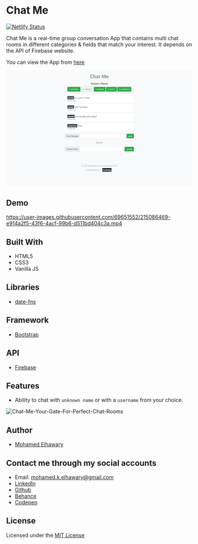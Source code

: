 # Chat Me

[![Netlify Status](https://api.netlify.com/api/v1/badges/6e0b79cd-da3d-4f98-8781-94a39e6788f7/deploy-status)](https://app.netlify.com/sites/chatme14/deploys)

Chat Me is a real-time group conversation App that contains multi chat rooms in different categories & fields that match your interest. It depends on the API of Firebase website.
  
You can view the App from [here](https://chatme14.netlify.app/)

![Screenshot](preview.png)

## Demo

https://user-images.githubusercontent.com/69651552/215086469-e914a2f5-43f6-4acf-99b6-d511bd404c3a.mp4

## Built With

* HTML5
* CSS3
* Vanilla JS  

## Libraries  

* [date-fns](https://date-fns.org/)  

## Framework

* [Bootstrap](https://getbootstrap.com/)  

## API  

* [Firebase](https://firebase.google.com/)  

## Features  

- Ability to chat with `unknown name` or with a `username` from your choice.  

![Chat-Me-Your-Gate-For-Perfect-Chat-Rooms](https://user-images.githubusercontent.com/69651552/94999318-d4f6d680-05b8-11eb-8c22-abf4ba03d226.png)

## Author

* [Mohamed Elhawary](https://www.linkedin.com/in/mohamed-elhawary14/)

## Contact me through my social accounts

* Email: mohamed.k.elhawary@gmail.com
* [LinkedIn](https://www.linkedin.com/in/mohamed-elhawary14/)
* [Github](https://github.com/Mohamed-Elhawary)  
* [Behance](https://www.behance.net/mohamed-elhawary14)
* [Codepen](https://codepen.io/Mohamed-ElHawary) 

## License

Licensed under the [MIT License](LICENSE)
